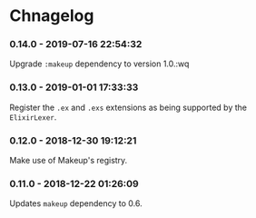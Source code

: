 # Chnagelog

<!-- %% CHANGELOG_ENTRIES %% -->

### 0.14.0 - 2019-07-16 22:54:32

Upgrade `:makeup` dependency to version 1.0.:wq


### 0.13.0 - 2019-01-01 17:33:33

Register the `.ex` and `.exs` extensions as being supported by the `ElixirLexer`.


### 0.12.0 - 2018-12-30 19:12:21

Make use of Makeup's registry.


### 0.11.0 - 2018-12-22 01:26:09

Updates `makeup` dependency to 0.6.

